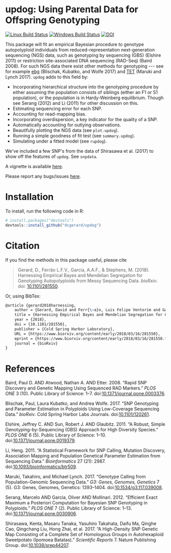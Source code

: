 
<!-- README.md is generated from README.Rmd. Please edit that file -->
updog: Using Parental Data for Offspring Genotyping
===================================================

[![Linux Build Status](https://travis-ci.org/dcgerard/updog.svg?branch=master)](https://travis-ci.org/dcgerard/updog) [![Windows Build Status](https://ci.appveyor.com/api/projects/status/github/dcgerard/updog?branch=master&svg=true)](https://ci.appveyor.com/project/dcgerard/updog) <!-- [![Coverage Status](https://img.shields.io/codecov/c/github/dcgerard/updog/master.svg)](https://codecov.io/github/dcgerard/updog?branch=master) --> <!-- [![License: GPL v3](https://img.shields.io/badge/License-GPL%20v3-blue.svg)](http://www.gnu.org/licenses/gpl-3.0) --> [![DOI](https://zenodo.org/badge/73749148.svg)](https://zenodo.org/badge/latestdoi/73749148)

This package will fit an empirical Bayesian procedure to genotype autopolyploid individuals from reduced-representation next-generation sequencing (NGS) data, such as genotyping by sequencing (GBS) (Elshire 2011) or restriction site-associated DNA sequencing (RAD-Seq) (Baird 2008). For such NGS data there exist other methods for genotyping --- see for example [ebg](https://github.com/pblischak/polyploid-genotyping) (Blischak, Kubatko, and Wolfe 2017) and [TET](http://www.g3journal.org/lookup/suppl/doi:10.1534/g3.117.039008/-/DC1) (Maruki and Lynch 2017). `updog` adds to this field by:

-   Incorporating hierarchical structure into the genotyping procedure by either assuming the population consists of siblings (either an F1 or S1 population), or the population is in Hardy-Weinberg equilibrium. Though see Serang (2012) and Li (2011) for other discussion on this.
-   Estimating sequencing error for each SNP.
-   Accounting for read-mapping bias.
-   Incorporating overdispersion, a key indicator for the quality of a SNP.
-   Automatically accounting for outlying observations.
-   Beautifully plotting the NGS data (see `plot.updog`).
-   Running a simple goodness of fit test (see `summary.updog`).
-   Simulating under a fitted model (see `rupdog`).

We've included a few SNP's from the data of Shirasawa et al. (2017) to show off the features of `updog`. See `snpdata`.

A vignette is available [here](https://dcgerard.github.io/updog/articles/smells_like_updog.html).

Please report any bugs/issues [here](https://github.com/dcgerard/updog/issues).

Installation
============

To install, run the following code in R:

``` r
# install.packages("devtools")
devtools::install_github("dcgerard/updog")
```

Citation
========

If you find the methods in this package useful, please cite

> Gerard, D., Ferrão L.F.V., Garcia, A.A.F., & Stephens, M. (2018). Harnessing Empirical Bayes and Mendelian Segregation for Genotyping Autopolyploids from Messy Sequencing Data. *bioRxiv*. doi: [10.1101/281550](https://doi.org/10.1101/281550).

Or, using BibTex:

``` tex
@article {gerard2018harnessing,
    author = {Gerard, David and Ferr{\~a}o, Luis Felipe Ventorim and Garcia, Antonio Augusto Franco and Stephens, Matthew},
    title = {Harnessing Empirical Bayes and Mendelian Segregation for Genotyping Autopolyploids from Messy Sequencing Data},
    year = {2018},
    doi = {10.1101/281550},
    publisher = {Cold Spring Harbor Laboratory},
    URL = {https://www.biorxiv.org/content/early/2018/03/16/281550},
    eprint = {https://www.biorxiv.org/content/early/2018/03/16/281550.full.pdf},
    journal = {bioRxiv}
}
```

References
==========

Baird, Paul D. AND Atwood, Nathan A. AND Etter. 2008. “Rapid SNP Discovery and Genetic Mapping Using Sequenced RAD Markers.” *PLOS ONE* 3 (10). Public Library of Science: 1–7. doi:[10.1371/journal.pone.0003376](https://doi.org/10.1371/journal.pone.0003376).

Blischak, Paul, Laura Kubatko, and Andrea Wolfe. 2017. “SNP Genotyping and Parameter Estimation in Polyploids Using Low-Coverage Sequencing Data.” *bioRxiv*. Cold Spring Harbor Labs Journals. doi:[10.1101/120261](https://doi.org/10.1101/120261).

Elshire, Jeffrey C. AND Sun, Robert J. AND Glaubitz. 2011. “A Robust, Simple Genotyping-by-Sequencing (GBS) Approach for High Diversity Species.” *PLOS ONE* 6 (5). Public Library of Science: 1–10. doi:[10.1371/journal.pone.0019379](https://doi.org/10.1371/journal.pone.0019379).

Li, Heng. 2011. “A Statistical Framework for SNP Calling, Mutation Discovery, Association Mapping and Population Genetical Parameter Estimation from Sequencing Data.” *Bioinformatics* 27 (21): 2987. doi:[10.1093/bioinformatics/btr509](https://doi.org/10.1093/bioinformatics/btr509).

Maruki, Takahiro, and Michael Lynch. 2017. “Genotype Calling from Population-Genomic Sequencing Data.” *G3: Genes, Genomes, Genetics* 7 (5). G3: Genes, Genomes, Genetics: 1393–1404. doi:[10.1534/g3.117.039008](https://doi.org/10.1534/g3.117.039008).

Serang, Marcelo AND Garcia, Oliver AND Mollinari. 2012. “Efficient Exact Maximum a Posteriori Computation for Bayesian SNP Genotyping in Polyploids.” *PLOS ONE* 7 (2). Public Library of Science: 1–13. doi:[10.1371/journal.pone.0030906](https://doi.org/10.1371/journal.pone.0030906).

Shirasawa, Kenta, Masaru Tanaka, Yasuhiro Takahata, Daifu Ma, Qinghe Cao, Qingchang Liu, Hong Zhai, et al. 2017. “A High-Density SNP Genetic Map Consisting of a Complete Set of Homologous Groups in Autohexaploid Sweetpotato (Ipomoea Batatas).” *Scientific Reports* 7. Nature Publishing Group. doi:[10.1038/srep44207](https://doi.org/10.1038/srep44207).
